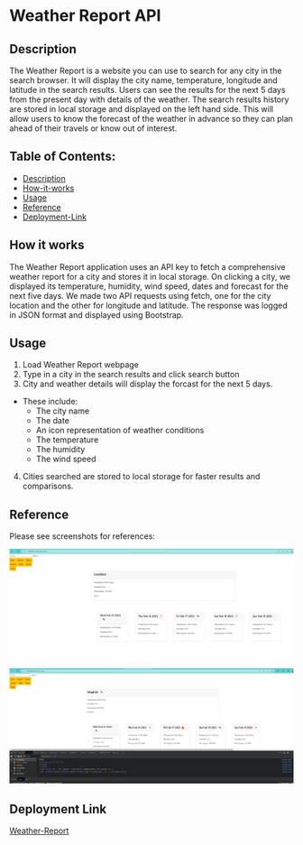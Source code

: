 # Weather Report API


## Description
The Weather Report is a website you can use to search for any city in the search browser. It will display the city name, temperature, longitude and latitude in the search results.
Users can see the results for the next 5 days from the present day with details of the weather. The search results history are stored in local storage and displayed on the left hand side. This will allow users to know the forecast of the weather in advance so they can plan ahead of their travels or know out of interest.

## Table of Contents:
- [Description](#description)
- [How-it-works](#how-it-works)
- [Usage](#usage)
- [Reference](#reference)
- [Deployment-Link](#deployment-link)

## How it works
The Weather Report application uses an API key to fetch a comprehensive weather report for a city and stores it in local storage. On clicking a city, we displayed its temperature, humidity, wind speed, dates and forecast for the next five days. We made two API requests using fetch, one for the city location and the other for longitude and latitude. The response was logged in JSON format and displayed using Bootstrap.

## Usage
1. Load Weather Report webpage
2. Type in a city in the search results and click search button
3. City and weather details will display the forcast for the next 5 days. 
* These include:
    * The city name
    * The date
    * An icon representation of weather conditions
    * The temperature
    * The humidity
    * The wind speed
4. Cities searched are stored to local storage for faster results and comparisons.

## Reference
Please see screenshots for references:

![Weather location and temperature](images/Weather-API-SS.PNG)
>
![Weather location and temperature including terminal of vs code](images/Weather-API-console-log-ss.PNG)


## Deployment Link 
[Weather-Report](https://afroneo.github.io/WeatherReport/)

